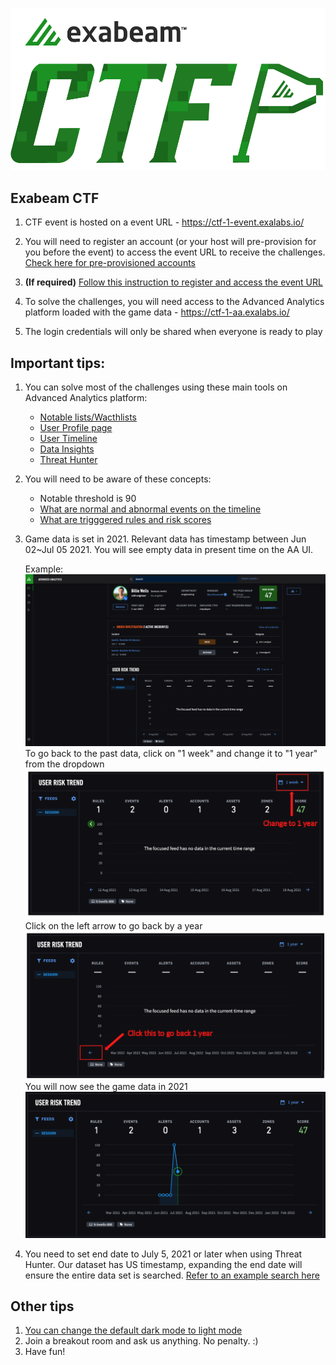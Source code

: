 
![](./Images/ctf_logo.png)
## Exabeam CTF

1. CTF event is hosted on a event URL - https://ctf-1-event.exalabs.io/

2. You will need to register an account (or your host will pre-provision for you before the event) to access the event URL to receive the challenges. [Check here for pre-provisioned accounts](./participants.csv)

3. **(If required)** [Follow this instruction to register and access the event URL](./HowTo/registration.md)

4. To solve the challenges, you will need access to the Advanced Analytics platform loaded with the game data - https://ctf-1-aa.exalabs.io/

5. The login credentials will only be shared when everyone is ready to play 

## Important tips:

1. You can solve most of the challenges using these main tools on Advanced Analytics platform:
	* [Notable lists/Wacthlists](./WhatIs/notable_lists&watchlists.md)
	* [User Profile page](./WhatIs/user_profile.md)
	* [User Timeline](./WhatIs/timeline.md)
	* [Data Insights](./WhatIs/data_insights.md)
	* [Threat Hunter](./WhatIs/threat_hunter.md)

2. You will need to be aware of these concepts:
	* Notable threshold is 90
	* [What are normal and abnormal events on the timeline](./WhatIs/timeline.md)
	* [What are trigggered rules and risk scores](./WhatIs/timeline.md)

3. Game data is set in 2021. Relevant data has timestamp between Jun 02~Jul 05 2021. You will see empty data in present time on the AA UI.

	Example:
	![](./Images/empty.png)
	To go back to the past data, click on "1 week" and change it to "1 year" from the dropdown
	![](./Images/change_period.png)
	Click on the left arrow to go back by a year
	![](./Images/goback.png)
	You will now see the game data in 2021
	![](./Images/game_data.png)
	
4. You need to set end date to July 5, 2021 or later when using Threat Hunter. Our dataset has US timestamp, expanding the end date will ensure the entire data set is searched. [Refer to an example search here](./WhatIs/threat_hunter.md#an-example-search)


## Other tips

1. [You can change the default dark mode to light mode](./HowTo/color_mode.md)
2. Join a breakout room and ask us anything. No penalty. :)
3. Have fun!


